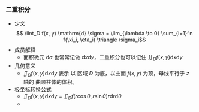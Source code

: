 
### 二重积分
- 定义
$$ \iint_D f(x, y) \mathrm{d} \sigma = \lim_{\lambda \to 0} \sum_{i=1}^n f(\xi_i, \eta_i) \triangle \sigma_i$$
- 成员解释
	- 面积微元 $\mathrm{d} \sigma$ 也常常记做 $\mathrm{d}x \mathrm{d}y$，二重积分也可以记住 $\iint_D f(x, y) \mathrm{d}x \mathrm{d}y$
- 几何意义
	- $\iint_D f(x, y) \mathrm{d}x \mathrm{d}y$ 表示 以 区域 $D$ 为底，以曲面 $f(x, y)$ 为顶，母线平行于 $z$ 轴的 曲顶柱体的体积。
- 极坐标转换公式
	- $\iint_D f(x, y) \mathrm{d}x \mathrm{d}y = \iint_D f(r \cos \theta, r \sin \theta) r \mathrm{d} r \mathrm{d} \theta$
	- 
